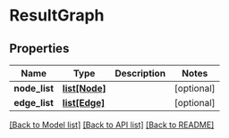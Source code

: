 # ResultGraph

## Properties
Name | Type | Description | Notes
------------ | ------------- | ------------- | -------------
**node_list** | [**list[Node]**](Node.md) |  | [optional] 
**edge_list** | [**list[Edge]**](Edge.md) |  | [optional] 

[[Back to Model list]](../README.md#documentation-for-models) [[Back to API list]](../README.md#documentation-for-api-endpoints) [[Back to README]](../README.md)


